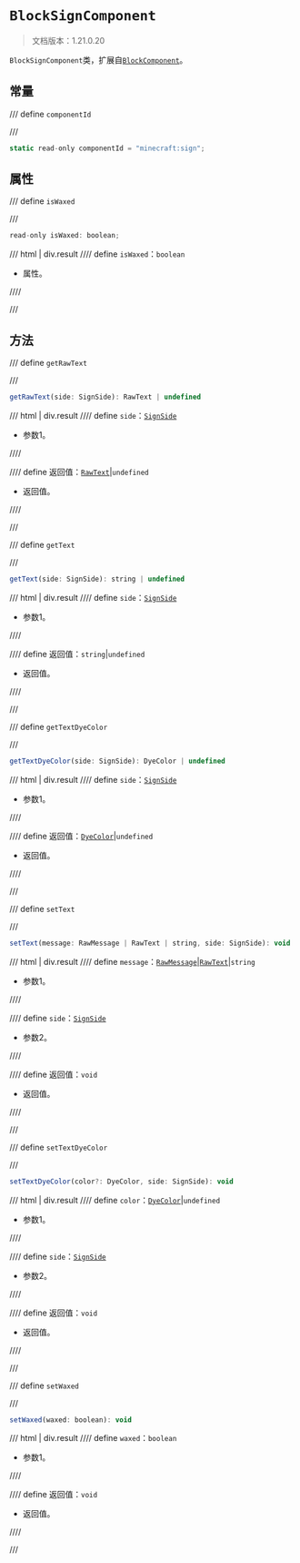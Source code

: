 # `BlockSignComponent`

> 文档版本：1.21.0.20

`BlockSignComponent`类，扩展自[`BlockComponent`](./blockcomponent.md)。

## 常量

/// define
`componentId`


///

```js
static read-only componentId = "minecraft:sign";
```


## 属性

/// define
`isWaxed`


///

```js
read-only isWaxed: boolean;
```

/// html | div.result
//// define
`isWaxed`：`boolean`

- 属性。


////

///


## 方法

/// define
`getRawText`


///

```js
getRawText(side: SignSide): RawText | undefined
```

/// html | div.result
//// define
`side`：[`SignSide`](./signside.md)

- 参数1。


////

//// define
返回值：[`RawText`](./rawtext.md)|`undefined`

- 返回值。


////

///


/// define
`getText`


///

```js
getText(side: SignSide): string | undefined
```

/// html | div.result
//// define
`side`：[`SignSide`](./signside.md)

- 参数1。


////

//// define
返回值：`string`|`undefined`

- 返回值。


////

///


/// define
`getTextDyeColor`


///

```js
getTextDyeColor(side: SignSide): DyeColor | undefined
```

/// html | div.result
//// define
`side`：[`SignSide`](./signside.md)

- 参数1。


////

//// define
返回值：[`DyeColor`](./dyecolor.md)|`undefined`

- 返回值。


////

///


/// define
`setText`


///

```js
setText(message: RawMessage | RawText | string, side: SignSide): void
```

/// html | div.result
//// define
`message`：[`RawMessage`](./rawmessage.md)|[`RawText`](./rawtext.md)|`string`

- 参数1。


////

//// define
`side`：[`SignSide`](./signside.md)

- 参数2。


////

//// define
返回值：`void`

- 返回值。


////

///


/// define
`setTextDyeColor`


///

```js
setTextDyeColor(color?: DyeColor, side: SignSide): void
```

/// html | div.result
//// define
`color`：[`DyeColor`](./dyecolor.md)|`undefined`

- 参数1。


////

//// define
`side`：[`SignSide`](./signside.md)

- 参数2。


////

//// define
返回值：`void`

- 返回值。


////

///


/// define
`setWaxed`


///

```js
setWaxed(waxed: boolean): void
```

/// html | div.result
//// define
`waxed`：`boolean`

- 参数1。


////

//// define
返回值：`void`

- 返回值。


////

///

